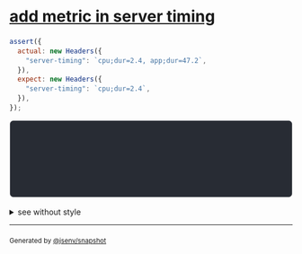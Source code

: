 # [add metric in server timing](../../headers.test.js#L192)

```js
assert({
  actual: new Headers({
    "server-timing": `cpu;dur=2.4, app;dur=47.2`,
  }),
  expect: new Headers({
    "server-timing": `cpu;dur=2.4`,
  }),
});
```

![img](throw.svg)

<details>
  <summary>see without style</summary>

```console
AssertionError: actual and expect are different

actual: Headers(
  "server-timing" => "cpu;dur=2.4, app;dur=47.2"
)
expect: Headers(
  "server-timing" => "cpu;dur=2.4"
)
```

</details>

---
<sub>
  Generated by <a href="https://github.com/jsenv/core/tree/main/packages/independent/snapshot">@jsenv/snapshot</a>
</sub>